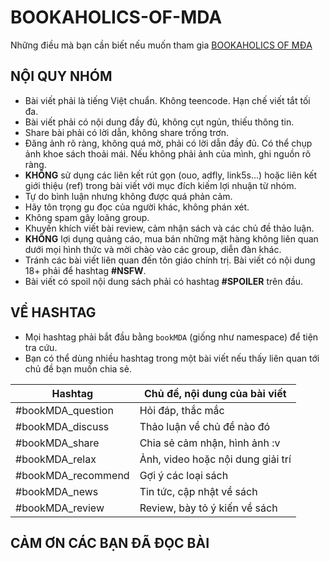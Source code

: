 # BOOKAHOLICS-OF-MDA
Những điều mà bạn cần biết nếu muốn tham gia [BOOKAHOLICS OF MĐA](https://www.facebook.com/groups/bookMDA/)

## NỘI QUY NHÓM

- Bài viết phải là tiếng Việt chuẩn. Không teencode. Hạn chế viết tắt tối đa.
- Bài viết phải có nội dung đầy đủ, không cụt ngủn, thiếu thông tin.
- Share bài phải có lời dẫn, không share trống trơn.
- Đăng ảnh rõ ràng, không quá mờ, phải có lời dẫn đầy đủ. Có thể chụp ảnh khoe sách thoải mái. Nếu không phải ảnh của mình, ghi nguồn rõ ràng.
- **KHÔNG** sử dụng các liên kết rút gọn (ouo, adfly, link5s...) hoặc liên kết giới thiệu (ref) trong bài viết với mục đích kiếm lợi nhuận từ nhóm.
- Tự do bình luận nhưng không được quá phản cảm.
- Hãy tôn trọng gu đọc của người khác, không phán xét.
- Không spam gây loãng group.
- Khuyến khích viết bài review, cảm nhận sách và các chủ đề thảo luận.
- **KHÔNG** lợi dụng quảng cáo, mua bán những mặt hàng không liên quan dưới mọi hình thức và mời chào vào các group, diễn đàn khác.
- Tránh các bài viết liên quan đến tôn giáo chính trị. Bài viết có nội dung 18+ phải để hashtag **#NSFW**.
- Bài viết có spoil nội dung sách phải có hashtag **#SPOILER** trên đầu.

## VỀ HASHTAG
- Mọi hashtag phải bắt đầu bằng `bookMDA` (giống như namespace) để tiện tra cứu.
- Bạn có thể dùng nhiều hashtag trong một bài viết nếu thấy liên quan tới chủ đề bạn muốn chia sẻ.

| Hashtag            | Chủ đề, nội dung của bài viết                    |
|--------------------|--------------------------------------------------|
| #bookMDA_question  | Hỏi đáp, thắc mắc                                |
| #bookMDA_discuss   | Thảo luận về chủ đề nào đó                       |
| #bookMDA_share     | Chia sẻ cảm nhận, hình ảnh :v                    |
| #bookMDA_relax     | Ảnh, video hoặc nội dung giải trí                |
| #bookMDA_recommend | Gợi ý các loại sách                              |
| #bookMDA_news      | Tin tức, cập nhật về sách                        |
| #bookMDA_review    | Review, bày tỏ ý kiến về sách                    |

## CẢM ƠN CÁC BẠN ĐÃ ĐỌC BÀI
